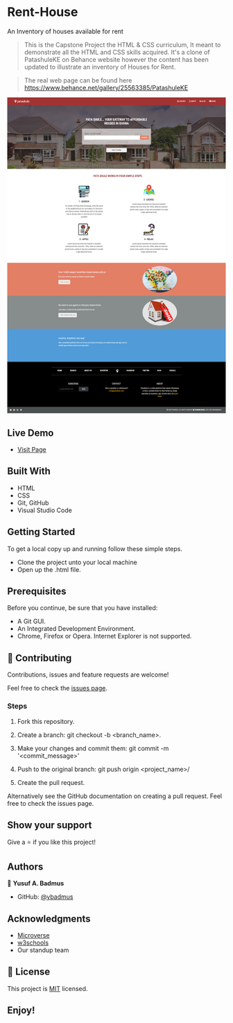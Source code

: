 # Rent-House
An Inventory of houses available for rent

> This is the Capstone Project the HTML & CSS curriculum, It meant to demonstrate all the HTML and CSS skills acquired. It's a clone of PatashuleKE on Behance website however the content has been updated to illustrate an inventory of Houses for Rent.

> The real web page can be found here https://www.behance.net/gallery/25563385/PatashuleKE

![screenshot](https://raw.githubusercontent.com/ybadmus/Rent-House/features/app_screenshot.png)

## Live Demo

- [Visit Page](https://raw.githack.com/ybadmus/Rent-House/features/index.html)

## Built With

- HTML
- CSS
- Git, GitHub
- Visual Studio Code

## Getting Started

To get a local copy up and running follow these simple steps.

- Clone the project unto your local machine
- Open up the .html file.

## Prerequisites

Before you continue, be sure that you have installed:

- A Git GUI.
- An Integrated Development Environment.
- Chrome, Firefox or Opera. Internet Explorer is not supported.

## 🤝 Contributing

Contributions, issues and feature requests are welcome!

Feel free to check the [issues page](https://github.com/ybadmus/Rent-House/issues).

### Steps

1. Fork this repository.

2. Create a branch: git checkout -b <branch_name>.

3. Make your changes and commit them: git commit -m '<commit_message>'

4. Push to the original branch: git push origin <project_name>/

5. Create the pull request.

Alternatively see the GitHub documentation on creating a pull request. Feel free to check the issues page.

## Show your support

Give a ⭐️ if you like this project!

## Authors

👤 **Yusuf A. Badmus**

- GitHub: [@ybadmus](https://github.com/ybadmus)

## Acknowledgments

- [Microverse](https://www.microverse.org)
- [w3schools](https://www.w3schools.com)
- Our standup team

## 📝 License

<p>This project is <a href="LICENSE">MIT</a> licensed.</p>

## Enjoy!